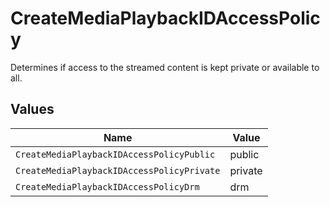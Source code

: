 # CreateMediaPlaybackIDAccessPolicy

Determines if access to the streamed content is kept private or available to all.


## Values

| Name                                       | Value                                      |
| ------------------------------------------ | ------------------------------------------ |
| `CreateMediaPlaybackIDAccessPolicyPublic`  | public                                     |
| `CreateMediaPlaybackIDAccessPolicyPrivate` | private                                    |
| `CreateMediaPlaybackIDAccessPolicyDrm`     | drm                                        |